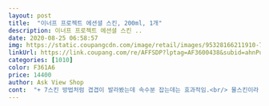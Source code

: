 ```yaml
---
layout: post 
title:  "이너프 프로젝트 에션셜 스킨, 200ml, 1개" 
description: 이너프 프로젝트 에션셜 스킨 ..
date: 2020-08-25 06:58:57 
img: https://static.coupangcdn.com/image/retail/images/95328166211910-7e0bc6d3-988b-4a55-9049-07210042961d.jpg 
linkUrl: https://link.coupang.com/re/AFFSDP?lptag=AF3600438&subid=ahnPublicAsk&pageKey=1593449967&itemId=2722406154&vendorItemId=70712625161&traceid=V0-113-12acdb75cc25c74f 
categories: [1010] 
color: F361A6 
price: 14400 
author: Ask View Shop 
cont:  "+ 7스킨 방법처럼 겹겹이 발라봤는데 속수분 잡는데는 효과적임.<br/> 물스킨이라 금방 쓴다는 단점 빼고는<br/>+ 스킨로션 통 유리면 무거워서 잘 떨어트리는데 이건 페트라서 좋음!<br/>개인적으로 스킨 사용할때 히알루론산 성분이라고 해서 세안하고 물기있는 채로 사용하니 더 수분감이 더 채워지는? 느낌이었어요!!<br/>계절마다 스킨로션을 바꾸고 특히 스킨은 정착못하는 유목민인데<br/>그리고 땀 많이 흘리는 여름에 바르기 딱인 산뜻함이 느껴졌어요.<br/><br/>느낌이 들어서 좀 놀랐어요.<br/><br/>다들 그렇게도 사용해보시면 좋을 거 같아서요<br/>다음엔 클렌징 오일 다 떨어지면 클렌징 오일도 구매해보려구용ㅋㅋㅋ<br/>닦아내는게 편리했고, 닦아내는 것 치고는 피부 속 수분이 차곡차곡 겹겹이 차오르는<br/>닦토로 쓰기에 딱 좋은 워터리한 제형이라<br/>물스킨인데 제가 원래 물스킨 화장솜에 적셔 닦토로 사용하는데 한 번 사용으로도 피부가 촉촉해진 느낌이 들어 만족스러웠어요<br/>민감성 피부인 사람들에겐 진짜 꿀템!!<br/>비건 제품을 일부러 찾은 건 아니지만 비건 브랜드라고 하니 건강한 화장품 느낌이라 이번이 첫 구매인데 성공한 거 같네용!!<br/>속수분은 차오르면서 유분이 남는 스킨이 아니라서 끈적이는 스킨 싫어하는 사람은 누구나 좋아할 것 같은 스킨이었습니다.<br/> 아마 올해 여름은 이 스킨으로 잘 지낼수 있을것 같아요!<br/>스킨 제형은 완전 물제형이라서 손으로 찹찹하기보다는 화장솜으로<br/>스킨도 넘넘 만족쓰 ㅎㅎㅎ<br/>스킨이 다 떨어져서 급하게 필요했는데 새로운 브랜드라 호기심이 가서 구매했어요! (로켓배송이라서 혹한 건 안 비밀ㅋㅋ)<br/>스킨케어 단계를 줄이는 게<br/>앞으로 스킨케어는 제품은<br/>얼굴 전체적으로 극건성에 티존은 유분이 올라오는 피부라서<br/>에센스 대신해서 7스킨 해주기도 좋아 여름엔 스킨<br/> -로션(크림)으로 끝내도 될거 같네요!<br/>여러번 덧바르면서 레이어링 해주고 있는데,<br/>여름 스킨으로 딱이었음.<br/><br/>오히려 피부에 좋다고 들어서<br/>요즘 스킨케어 첫단계는 요걸루!<br/>요즘엔 여러가지 제품 안쓰고<br/>원래 물스킨은 빨리 건조해져서 좀 꺼려졌는데  이 스킨은 그런 걱정은 없겠더라구요.<br/><br/>이것저것 챙겨바를 때보다<br/>이너프 에센셜 스킨은 그냥 알고 있던 히알루론산보다 저분자 형태라고해서<br/>이너프 프로젝트 로션 써보고 넘 맘에들어서 스킨도 주문했는데<br/>이너프 프로젝트 스킨을<br/>이너프 프로젝트로 정착할 것 같아용!!<br/>자극이 전혀없이 순한 제품이라<br/>처음 오픈하자마자 대나무향? 숲향? 같은게 나는데 원래 좋아하는 형이라 마음에 들었어요!ㅎㅎ<br/>피부가 더 좋아지는 느낌이에여 ㅋㅋㅋㅋㅋ<br/>피부가 조금 민감해졌다 싶을 때<br/>피부가 진정되는 느낌이 들더라구여<br/>한번 사봤어요.<br/> 워낙 스킨 잘 갈아타니까 속는셈치고.<br/>.<br/>ㅋㅋ<br/>화장솜으로 스킨팩 만들어서 올려주고나면<br/>" 
---
```

